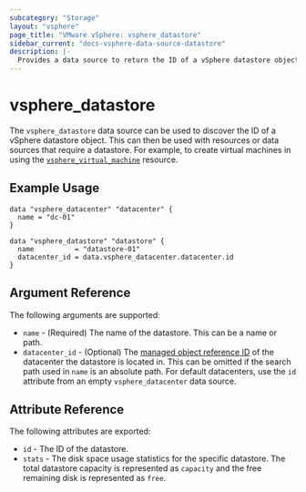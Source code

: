 ```yaml
---
subcategory: "Storage"
layout: "vsphere"
page_title: "VMware vSphere: vsphere_datastore"
sidebar_current: "docs-vsphere-data-source-datastore"
description: |-
  Provides a data source to return the ID of a vSphere datastore object.
---
```


# vsphere_datastore

The `vsphere_datastore` data source can be used to discover the ID of a vSphere
datastore object. This can then be used with resources or data sources that
require a datastore. For example, to create virtual machines in using the
[`vsphere_virtual_machine`][docs-virtual-machine-resource] resource.

[docs-virtual-machine-resource]: /docs/providers/vsphere/r/virtual_machine.html

## Example Usage

```hcl
data "vsphere_datacenter" "datacenter" {
  name = "dc-01"
}

data "vsphere_datastore" "datastore" {
  name          = "datastore-01"
  datacenter_id = data.vsphere_datacenter.datacenter.id
}
```

## Argument Reference

The following arguments are supported:

- `name` - (Required) The name of the datastore. This can be a name or path.
- `datacenter_id` - (Optional) The
  [managed object reference ID][docs-about-morefs] of the datacenter the
  datastore is located in. This can be omitted if the search path used in `name`
  is an absolute path. For default datacenters, use the `id` attribute from an
  empty `vsphere_datacenter` data source.

[docs-about-morefs]: /docs/providers/vsphere/index.html#use-of-managed-object-references-by-the-vsphere-provider

## Attribute Reference

The following attributes are exported:

- `id` - The ID of the datastore.
- `stats` - The disk space usage statistics for the specific datastore. The
  total datastore capacity is represented as `capacity` and the free remaining
  disk is represented as `free`.
